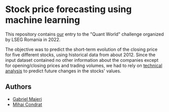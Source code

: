 # Stock price forecasting using machine learning

This repository contains [our](#authors) entry to the "Quant World" challenge organized by LSEG Romania in 2022.

The objective was to predict the short-term evolution of the closing price for five different stocks, using historical data from about 2012. Since the input dataset contained no other information about the companies except for opening/closing prices and trading volumes, we had to rely on [technical analysis](https://en.wikipedia.org/wiki/Technical_analysis) to predict future changes in the stocks' values.

## Authors

- [Gabriel Majeri](https://github.com/GabrielMajeri)
- [Mihai Condrat](https://github.com/CondratMihai)
